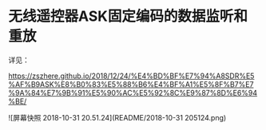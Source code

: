 # 无线遥控器ASK固定编码的数据监听和重放

详见：

https://zszhere.github.io/2018/12/24/%E4%BD%BF%E7%94%A8SDR%E5%AF%B9ASK%E8%B0%83%E5%88%B6%E4%BF%A1%E5%8F%B7%E7%9A%84%E7%9B%91%E5%90%AC%E5%92%8C%E9%87%8D%E6%94%BE/

![屏幕快照 2018-10-31 20.51.24](README/2018-10-31 205124.png)